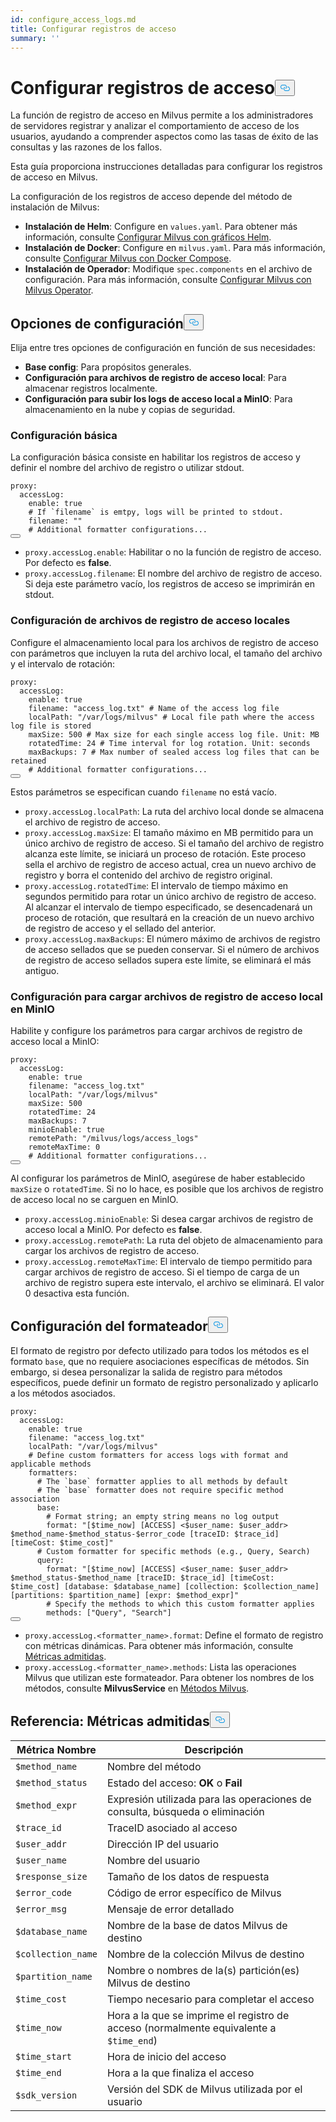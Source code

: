 ```yaml
---
id: configure_access_logs.md
title: Configurar registros de acceso
summary: ''
---
```

<h1 id="Configure-Access-Logs" class="common-anchor-header">Configurar registros de acceso<button data-href="#Configure-Access-Logs" class="anchor-icon" translate="no">
      <svg translate="no"
        aria-hidden="true"
        focusable="false"
        height="20"
        version="1.1"
        viewBox="0 0 16 16"
        width="16"
      >
        <path
          fill="#0092E4"
          fill-rule="evenodd"
          d="M4 9h1v1H4c-1.5 0-3-1.69-3-3.5S2.55 3 4 3h4c1.45 0 3 1.69 3 3.5 0 1.41-.91 2.72-2 3.25V8.59c.58-.45 1-1.27 1-2.09C10 5.22 8.98 4 8 4H4c-.98 0-2 1.22-2 2.5S3 9 4 9zm9-3h-1v1h1c1 0 2 1.22 2 2.5S13.98 12 13 12H9c-.98 0-2-1.22-2-2.5 0-.83.42-1.64 1-2.09V6.25c-1.09.53-2 1.84-2 3.25C6 11.31 7.55 13 9 13h4c1.45 0 3-1.69 3-3.5S14.5 6 13 6z"
        ></path>
      </svg>
    </button></h1><p>La función de registro de acceso en Milvus permite a los administradores de servidores registrar y analizar el comportamiento de acceso de los usuarios, ayudando a comprender aspectos como las tasas de éxito de las consultas y las razones de los fallos.</p>
<p>Esta guía proporciona instrucciones detalladas para configurar los registros de acceso en Milvus.</p>
<p>La configuración de los registros de acceso depende del método de instalación de Milvus:</p>
<ul>
<li><strong>Instalación de Helm</strong>: Configure en <code translate="no">values.yaml</code>. Para obtener más información, consulte <a href="/docs/es/v2.4.x/configure-helm.md">Configurar Milvus con gráficos Helm</a>.</li>
<li><strong>Instalación de Docker</strong>: Configure en <code translate="no">milvus.yaml</code>. Para más información, consulte <a href="/docs/es/v2.4.x/configure-docker.md">Configurar Milvus con Docker Compose</a>.</li>
<li><strong>Instalación de Operador</strong>: Modifique <code translate="no">spec.components</code> en el archivo de configuración. Para más información, consulte <a href="/docs/es/v2.4.x/configure_operator.md">Configurar Milvus con Milvus Operator</a>.</li>
</ul>
<h2 id="Configuration-options" class="common-anchor-header">Opciones de configuración<button data-href="#Configuration-options" class="anchor-icon" translate="no">
      <svg translate="no"
        aria-hidden="true"
        focusable="false"
        height="20"
        version="1.1"
        viewBox="0 0 16 16"
        width="16"
      >
        <path
          fill="#0092E4"
          fill-rule="evenodd"
          d="M4 9h1v1H4c-1.5 0-3-1.69-3-3.5S2.55 3 4 3h4c1.45 0 3 1.69 3 3.5 0 1.41-.91 2.72-2 3.25V8.59c.58-.45 1-1.27 1-2.09C10 5.22 8.98 4 8 4H4c-.98 0-2 1.22-2 2.5S3 9 4 9zm9-3h-1v1h1c1 0 2 1.22 2 2.5S13.98 12 13 12H9c-.98 0-2-1.22-2-2.5 0-.83.42-1.64 1-2.09V6.25c-1.09.53-2 1.84-2 3.25C6 11.31 7.55 13 9 13h4c1.45 0 3-1.69 3-3.5S14.5 6 13 6z"
        ></path>
      </svg>
    </button></h2><p>Elija entre tres opciones de configuración en función de sus necesidades:</p>
<ul>
<li><strong>Base config</strong>: Para propósitos generales.</li>
<li><strong>Configuración para archivos de registro de acceso local</strong>: Para almacenar registros localmente.</li>
<li><strong>Configuración para subir los logs de acceso local a MinIO</strong>: Para almacenamiento en la nube y copias de seguridad.</li>
</ul>
<h3 id="Base-config" class="common-anchor-header">Configuración básica</h3><p>La configuración básica consiste en habilitar los registros de acceso y definir el nombre del archivo de registro o utilizar stdout.</p>
<pre><code translate="no" class="language-yaml">proxy:
  accessLog:
    <span class="hljs-built_in">enable</span>: <span class="hljs-literal">true</span>
    <span class="hljs-comment"># If `filename` is emtpy, logs will be printed to stdout.</span>
    filename: <span class="hljs-string">&quot;&quot;</span>
    <span class="hljs-comment"># Additional formatter configurations...</span>
<button class="copy-code-btn"></button></code></pre>
<ul>
<li><code translate="no">proxy.accessLog.enable</code>: Habilitar o no la función de registro de acceso. Por defecto es <strong>false</strong>.</li>
<li><code translate="no">proxy.accessLog.filename</code>: El nombre del archivo de registro de acceso. Si deja este parámetro vacío, los registros de acceso se imprimirán en stdout.</li>
</ul>
<h3 id="Config-for-local-access-log-files" class="common-anchor-header">Configuración de archivos de registro de acceso locales</h3><p>Configure el almacenamiento local para los archivos de registro de acceso con parámetros que incluyen la ruta del archivo local, el tamaño del archivo y el intervalo de rotación:</p>
<pre><code translate="no" class="language-yaml">proxy:
  accessLog:
    enable: true
    filename: <span class="hljs-string">&quot;access_log.txt&quot;</span> <span class="hljs-comment"># Name of the access log file</span>
    localPath: <span class="hljs-string">&quot;/var/logs/milvus&quot;</span> <span class="hljs-comment"># Local file path where the access log file is stored</span>
    maxSize: <span class="hljs-number">500</span> <span class="hljs-comment"># Max size for each single access log file. Unit: MB</span>
    rotatedTime: <span class="hljs-number">24</span> <span class="hljs-comment"># Time interval for log rotation. Unit: seconds</span>
    maxBackups: <span class="hljs-number">7</span> <span class="hljs-comment"># Max number of sealed access log files that can be retained</span>
    <span class="hljs-comment"># Additional formatter configurations...</span>
<button class="copy-code-btn"></button></code></pre>
<p>Estos parámetros se especifican cuando <code translate="no">filename</code> no está vacío.</p>
<ul>
<li><code translate="no">proxy.accessLog.localPath</code>: La ruta del archivo local donde se almacena el archivo de registro de acceso.</li>
<li><code translate="no">proxy.accessLog.maxSize</code>: El tamaño máximo en MB permitido para un único archivo de registro de acceso. Si el tamaño del archivo de registro alcanza este límite, se iniciará un proceso de rotación. Este proceso sella el archivo de registro de acceso actual, crea un nuevo archivo de registro y borra el contenido del archivo de registro original.</li>
<li><code translate="no">proxy.accessLog.rotatedTime</code>: El intervalo de tiempo máximo en segundos permitido para rotar un único archivo de registro de acceso. Al alcanzar el intervalo de tiempo especificado, se desencadenará un proceso de rotación, que resultará en la creación de un nuevo archivo de registro de acceso y el sellado del anterior.</li>
<li><code translate="no">proxy.accessLog.maxBackups</code>: El número máximo de archivos de registro de acceso sellados que se pueden conservar. Si el número de archivos de registro de acceso sellados supera este límite, se eliminará el más antiguo.</li>
</ul>
<h3 id="Config-for-uploading-local-access-log-files-to-MinIO" class="common-anchor-header">Configuración para cargar archivos de registro de acceso local en MinIO</h3><p>Habilite y configure los parámetros para cargar archivos de registro de acceso local a MinIO:</p>
<pre><code translate="no" class="language-yaml">proxy:
  accessLog:
    <span class="hljs-built_in">enable</span>: <span class="hljs-literal">true</span>
    filename: <span class="hljs-string">&quot;access_log.txt&quot;</span>
    localPath: <span class="hljs-string">&quot;/var/logs/milvus&quot;</span>
    maxSize: 500
    rotatedTime: 24 
    maxBackups: 7
    minioEnable: <span class="hljs-literal">true</span>
    remotePath: <span class="hljs-string">&quot;/milvus/logs/access_logs&quot;</span>
    remoteMaxTime: 0
    <span class="hljs-comment"># Additional formatter configurations...</span>
<button class="copy-code-btn"></button></code></pre>
<p>Al configurar los parámetros de MinIO, asegúrese de haber establecido <code translate="no">maxSize</code> o <code translate="no">rotatedTime</code>. Si no lo hace, es posible que los archivos de registro de acceso local no se carguen en MinIO.</p>
<ul>
<li><code translate="no">proxy.accessLog.minioEnable</code>: Si desea cargar archivos de registro de acceso local a MinIO. Por defecto es <strong>false</strong>.</li>
<li><code translate="no">proxy.accessLog.remotePath</code>: La ruta del objeto de almacenamiento para cargar los archivos de registro de acceso.</li>
<li><code translate="no">proxy.accessLog.remoteMaxTime</code>: El intervalo de tiempo permitido para cargar archivos de registro de acceso. Si el tiempo de carga de un archivo de registro supera este intervalo, el archivo se eliminará. El valor 0 desactiva esta función.</li>
</ul>
<h2 id="Formatter-config" class="common-anchor-header">Configuración del formateador<button data-href="#Formatter-config" class="anchor-icon" translate="no">
      <svg translate="no"
        aria-hidden="true"
        focusable="false"
        height="20"
        version="1.1"
        viewBox="0 0 16 16"
        width="16"
      >
        <path
          fill="#0092E4"
          fill-rule="evenodd"
          d="M4 9h1v1H4c-1.5 0-3-1.69-3-3.5S2.55 3 4 3h4c1.45 0 3 1.69 3 3.5 0 1.41-.91 2.72-2 3.25V8.59c.58-.45 1-1.27 1-2.09C10 5.22 8.98 4 8 4H4c-.98 0-2 1.22-2 2.5S3 9 4 9zm9-3h-1v1h1c1 0 2 1.22 2 2.5S13.98 12 13 12H9c-.98 0-2-1.22-2-2.5 0-.83.42-1.64 1-2.09V6.25c-1.09.53-2 1.84-2 3.25C6 11.31 7.55 13 9 13h4c1.45 0 3-1.69 3-3.5S14.5 6 13 6z"
        ></path>
      </svg>
    </button></h2><p>El formato de registro por defecto utilizado para todos los métodos es el formato <code translate="no">base</code>, que no requiere asociaciones específicas de métodos. Sin embargo, si desea personalizar la salida de registro para métodos específicos, puede definir un formato de registro personalizado y aplicarlo a los métodos asociados.</p>
<pre><code translate="no" class="language-yaml">proxy:
  accessLog:
    <span class="hljs-built_in">enable</span>: <span class="hljs-literal">true</span>
    filename: <span class="hljs-string">&quot;access_log.txt&quot;</span>
    localPath: <span class="hljs-string">&quot;/var/logs/milvus&quot;</span>
    <span class="hljs-comment"># Define custom formatters for access logs with format and applicable methods</span>
    formatters:
      <span class="hljs-comment"># The `base` formatter applies to all methods by default</span>
      <span class="hljs-comment"># The `base` formatter does not require specific method association</span>
      base: 
        <span class="hljs-comment"># Format string; an empty string means no log output</span>
        format: <span class="hljs-string">&quot;[<span class="hljs-variable">$time_now</span>] [ACCESS] &lt;<span class="hljs-variable">$user_name</span>: <span class="hljs-variable">$user_addr</span>&gt; <span class="hljs-variable">$method_name</span>-<span class="hljs-variable">$method_status</span>-<span class="hljs-variable">$error_code</span> [traceID: <span class="hljs-variable">$trace_id</span>] [timeCost: <span class="hljs-variable">$time_cost</span>]&quot;</span>
      <span class="hljs-comment"># Custom formatter for specific methods (e.g., Query, Search)</span>
      query: 
        format: <span class="hljs-string">&quot;[<span class="hljs-variable">$time_now</span>] [ACCESS] &lt;<span class="hljs-variable">$user_name</span>: <span class="hljs-variable">$user_addr</span>&gt; <span class="hljs-variable">$method_status</span>-<span class="hljs-variable">$method_name</span> [traceID: <span class="hljs-variable">$trace_id</span>] [timeCost: <span class="hljs-variable">$time_cost</span>] [database: <span class="hljs-variable">$database_name</span>] [collection: <span class="hljs-variable">$collection_name</span>] [partitions: <span class="hljs-variable">$partition_name</span>] [expr: <span class="hljs-variable">$method_expr</span>]&quot;</span>
        <span class="hljs-comment"># Specify the methods to which this custom formatter applies</span>
        methods: [<span class="hljs-string">&quot;Query&quot;</span>, <span class="hljs-string">&quot;Search&quot;</span>]
<button class="copy-code-btn"></button></code></pre>
<ul>
<li><code translate="no">proxy.accessLog.&lt;formatter_name&gt;.format</code>: Define el formato de registro con métricas dinámicas. Para obtener más información, consulte <a href="#reference-supported-metrics">Métricas admitidas</a>.</li>
<li><code translate="no">proxy.accessLog.&lt;formatter_name&gt;.methods</code>: Lista las operaciones Milvus que utilizan este formateador. Para obtener los nombres de los métodos, consulte <strong>MilvusService</strong> en <a href="https://github.com/milvus-io/milvus-proto/blob/master/proto/milvus.proto">Métodos Milvus</a>.</li>
</ul>
<h2 id="Reference-Supported-metrics" class="common-anchor-header">Referencia: Métricas admitidas<button data-href="#Reference-Supported-metrics" class="anchor-icon" translate="no">
      <svg translate="no"
        aria-hidden="true"
        focusable="false"
        height="20"
        version="1.1"
        viewBox="0 0 16 16"
        width="16"
      >
        <path
          fill="#0092E4"
          fill-rule="evenodd"
          d="M4 9h1v1H4c-1.5 0-3-1.69-3-3.5S2.55 3 4 3h4c1.45 0 3 1.69 3 3.5 0 1.41-.91 2.72-2 3.25V8.59c.58-.45 1-1.27 1-2.09C10 5.22 8.98 4 8 4H4c-.98 0-2 1.22-2 2.5S3 9 4 9zm9-3h-1v1h1c1 0 2 1.22 2 2.5S13.98 12 13 12H9c-.98 0-2-1.22-2-2.5 0-.83.42-1.64 1-2.09V6.25c-1.09.53-2 1.84-2 3.25C6 11.31 7.55 13 9 13h4c1.45 0 3-1.69 3-3.5S14.5 6 13 6z"
        ></path>
      </svg>
    </button></h2><table>
<thead>
<tr><th>Métrica Nombre</th><th>Descripción</th></tr>
</thead>
<tbody>
<tr><td><code translate="no">$method_name</code></td><td>Nombre del método</td></tr>
<tr><td><code translate="no">$method_status</code></td><td>Estado del acceso: <strong>OK</strong> o <strong>Fail</strong></td></tr>
<tr><td><code translate="no">$method_expr</code></td><td>Expresión utilizada para las operaciones de consulta, búsqueda o eliminación</td></tr>
<tr><td><code translate="no">$trace_id</code></td><td>TraceID asociado al acceso</td></tr>
<tr><td><code translate="no">$user_addr</code></td><td>Dirección IP del usuario</td></tr>
<tr><td><code translate="no">$user_name</code></td><td>Nombre del usuario</td></tr>
<tr><td><code translate="no">$response_size</code></td><td>Tamaño de los datos de respuesta</td></tr>
<tr><td><code translate="no">$error_code</code></td><td>Código de error específico de Milvus</td></tr>
<tr><td><code translate="no">$error_msg</code></td><td>Mensaje de error detallado</td></tr>
<tr><td><code translate="no">$database_name</code></td><td>Nombre de la base de datos Milvus de destino</td></tr>
<tr><td><code translate="no">$collection_name</code></td><td>Nombre de la colección Milvus de destino</td></tr>
<tr><td><code translate="no">$partition_name</code></td><td>Nombre o nombres de la(s) partición(es) Milvus de destino</td></tr>
<tr><td><code translate="no">$time_cost</code></td><td>Tiempo necesario para completar el acceso</td></tr>
<tr><td><code translate="no">$time_now</code></td><td>Hora a la que se imprime el registro de acceso (normalmente equivalente a <code translate="no">$time_end</code>)</td></tr>
<tr><td><code translate="no">$time_start</code></td><td>Hora de inicio del acceso</td></tr>
<tr><td><code translate="no">$time_end</code></td><td>Hora a la que finaliza el acceso</td></tr>
<tr><td><code translate="no">$sdk_version</code></td><td>Versión del SDK de Milvus utilizada por el usuario</td></tr>
</tbody>
</table>
